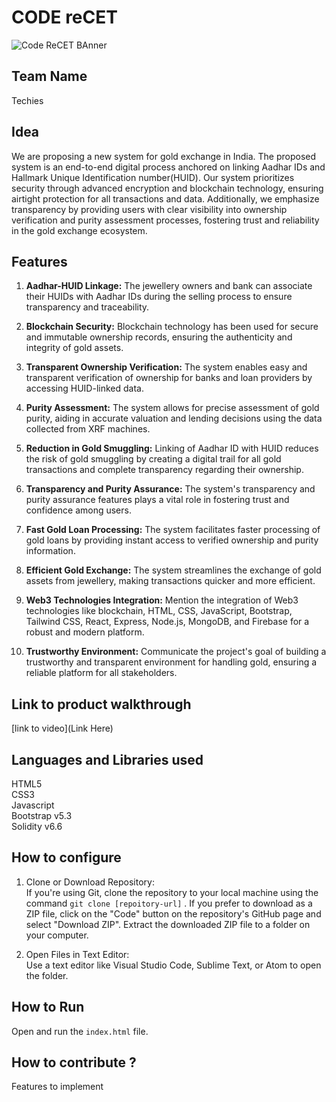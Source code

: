 

# CODE reCET

![Code ReCET BAnner](https://github.com/CODE-reCET/CodeRECET24/assets/154266304/08736571-0016-4aef-840d-94054de99db7)

## Team Name
Techies

## Idea
We are proposing a new system for gold exchange in India. The proposed system is an end-to-end digital process anchored on linking Aadhar IDs and Hallmark Unique Identification number(HUID).
Our system prioritizes security through advanced encryption and blockchain technology, ensuring airtight protection for all transactions and data. Additionally, we emphasize transparency by providing users with clear visibility into ownership verification and purity assessment processes, fostering trust and reliability in the gold exchange ecosystem.

## Features 
1. **Aadhar-HUID Linkage:** The jewellery owners and bank can associate their HUIDs with Aadhar IDs during the selling process to ensure transparency and traceability.

2. **Blockchain Security:** Blockchain technology has been used for secure and immutable ownership records, ensuring the authenticity and integrity of gold assets.

3. **Transparent Ownership Verification:** The system enables easy and transparent verification of ownership for banks and loan providers by accessing HUID-linked data.

4. **Purity Assessment:** The system allows for precise assessment of gold purity, aiding in accurate valuation and lending decisions using the data collected from XRF machines.

5. **Reduction in Gold Smuggling:** Linking of Aadhar ID with HUID reduces the risk of gold smuggling by creating a digital trail for all gold transactions and complete transparency regarding their ownership.

6. **Transparency and Purity Assurance:** The system's transparency and purity assurance features plays a vital role in fostering trust and confidence among users.

7. **Fast Gold Loan Processing:** The system facilitates faster processing of gold loans by providing instant access to verified ownership and purity information.

8. **Efficient Gold Exchange:** The system streamlines the exchange of gold assets from jewellery, making transactions quicker and more efficient.

9. **Web3 Technologies Integration:** Mention the integration of Web3 technologies like blockchain, HTML, CSS, JavaScript, Bootstrap, Tailwind CSS, React, Express, Node.js, MongoDB, and Firebase for a robust and modern platform.

10. **Trustworthy Environment:** Communicate the project's goal of building a trustworthy and transparent environment for handling gold, ensuring a reliable platform for all stakeholders.

## Link to product walkthrough
[link to video](Link Here)

   
## Languages and Libraries used
HTML5 <br>
CSS3 <br>
Javascript <br>
Bootstrap v5.3 <br>
Solidity v6.6 <br>


## How to configure
1. Clone or Download Repository:<br>
If you're using Git, clone the repository to your local machine using the command `git clone [repoitory-url]` .
If you prefer to download as a ZIP file, click on the "Code" button on the repository's GitHub page and select "Download ZIP". Extract the downloaded ZIP file to a folder on your computer.

2. Open Files in Text Editor:<br>
Use a text editor like Visual Studio Code, Sublime Text, or Atom to open the folder.

## How to Run
Open and run the `index.html` file.

## How to contribute ? 
Features to implement 
